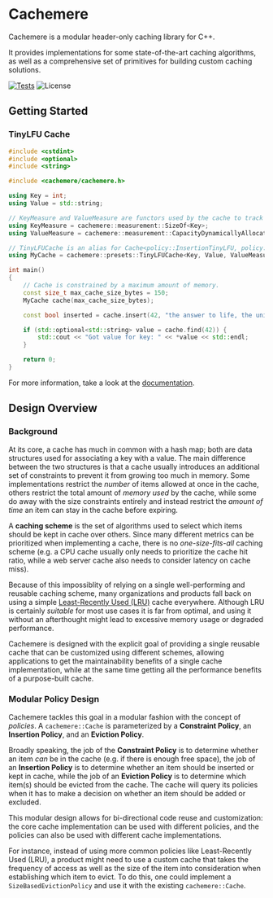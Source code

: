 # Cachemere

Cachemere is a modular header-only caching library for C++.

It provides implementations for some state-of-the-art caching algorithms,
as well as a comprehensive set of primitives for building custom caching solutions.

[![Tests](https://github.com/coveooss/cachemere/actions/workflows/test.yml/badge.svg)](https://github.com/coveooss/cachemere/actions/workflows/test.yml)
![License](https://img.shields.io/github/license/coveooss/cachemere)

## Getting Started
### TinyLFU Cache
```cpp
#include <cstdint>
#include <optional>
#include <string>

#include <cachemere/cachemere.h>

using Key = int;
using Value = std::string;

// KeyMeasure and ValueMeasure are functors used by the cache to track the amount of memory used by its contents.
using KeyMeasure = cachemere::measurement::SizeOf<Key>;
using ValueMeasure = cachemere::measurement::CapacityDynamicallyAllocated<Value>;

// TinyLFUCache is an alias for Cache<policy::InsertionTinyLFU, policy::EvictionSegmentedLRU>.
using MyCache = cachemere::presets::TinyLFUCache<Key, Value, ValueMeasure, KeyMeasure>;

int main()
{
    // Cache is constrained by a maximum amount of memory.
    const size_t max_cache_size_bytes = 150;
    MyCache cache(max_cache_size_bytes);

    const bool inserted = cache.insert(42, "the answer to life, the universe, and everything");

    if (std::optional<std::string> value = cache.find(42)) {
        std::cout << "Got value for key: " << *value << std::endl;
    }

    return 0;
}
```

For more information, take a look at the [documentation](https://coveooss.github.io/cachemere/).

## Design Overview
### Background
At its core, a cache has much in common with a hash map; both are data structures used for associating a key with a value.
The main difference between the two structures is that a cache usually introduces an additional set of constraints to prevent it
from growing too much in memory.
Some implementations restrict the _number_ of items allowed at once in the cache, others restrict the
total amount of _memory used_ by the cache, while some do away with the size constraints entirely and instead restrict the _amount of time_ an item can stay
in the cache before expiring.

A **caching scheme** is the set of algorithms used to select which items should be kept in cache over others.
Since many different metrics can be prioritized when implementing a cache, there is no _one-size-fits-all_ caching scheme (e.g. a CPU cache usually only needs to prioritize the cache hit ratio, while a web server cache also needs to consider latency on cache miss).

Because of this impossiblity of relying on a single well-performing and reusable caching scheme, many organizations and products fall back on using a simple [Least-Recently Used (LRU)](https://en.wikipedia.org/wiki/Cache_replacement_policies#Least_recently_used_(LRU)) cache everywhere. Although LRU is certainly _suitable_ for most use cases it is far from optimal, and using it without an afterthought might lead to excessive memory usage or degraded performance.

Cachemere is designed with the explicit goal of providing a single reusable cache that can be customized using different schemes, allowing applications to get the maintainability benefits of a single cache implementation, while at the same time getting all the performance benefits of a purpose-built cache.

### Modular Policy Design

Cachemere tackles this goal in a modular fashion with the concept of _policies_. A `cachemere::Cache` is parameterized
by a **Constraint Policy**, an **Insertion Policy**, and an **Eviction Policy**.

Broadly speaking, the job of the **Constraint Policy** is to determine whether an item _can_ be in the cache (e.g. if there is enough free space), the job of an **Insertion Policy** is to determine whether an item should be inserted or kept in cache, while the job of an **Eviction
Policy** is to determine which item(s) should be evicted from the cache. The cache will query its policies when it has to make a
decision on whether an item should be added or excluded.

This modular design allows for bi-directional code reuse and customization: the core cache implementation can be used with different policies, and the
policies can also be used with different cache implementations.

For instance, instead of using more common policies like Least-Recently Used (LRU),
a product might need to use a custom cache that takes the frequency of access as well as the size of the item into
consideration when establishing which item to evict. To do this, one could implement a `SizeBasedEvictionPolicy` and use it with the existing `cachemere::Cache`.
